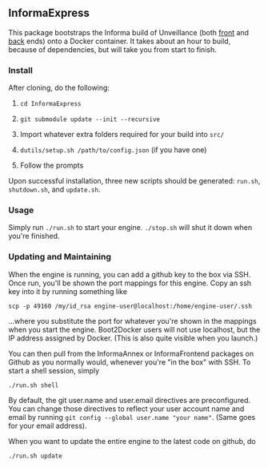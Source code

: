 ## InformaExpress

This package bootstraps the Informa build of Unveillance (both [front][c_f] and [back][c_a] ends) onto a Docker container.  It takes about an hour to build, because of dependencies, but will take you from start to finish.

### Install

After cloning, do the following:

1.	`cd InformaExpress`
1.	`git submodule update --init --recursive`
1.	Import whatever extra folders required for your build into `src/`

1.	`dutils/setup.sh /path/to/config.json` (if you have one)
1.	Follow the prompts

Upon successful installation, three new scripts should be generated: `run.sh`, `shutdown.sh`, and `update.sh`.

### Usage

Simply run `./run.sh` to start your engine.  `./stop.sh` will shut it down when you're finished.

### Updating and Maintaining

When the engine is running, you can add a github key to the box via SSH.  Once run, you'll be shown the port mappings for this engine.  Copy an ssh key into it by running something like

	scp -p 49160 /my/id_rsa engine-user@localhost:/home/engine-user/.ssh

...where you substitute the port for whatever you're shown in the mappings when you start the engine.  Boot2Docker users will not use localhost, but the IP address assigned by Docker.  (This is also quite visible when you launch.)

You can then pull from the InformaAnnex or InformaFrontend packages on Github as you normally would, whenever you're "in the box" with SSH.  To start a shell session, simply

	./run.sh shell

By default, the git user.name and user.email directives are preconfigured.  You can change those directives to reflect your user account name and email by running `git config --global user.name "your name"`.  (Same goes for your email address).

When you want to update the entire engine to the latest code on github, do

	./run.sh update


[c_f]: https://github.com/harlo/InformaFrontend
[c_a]: https://github.com/harlo/InformaAnnex